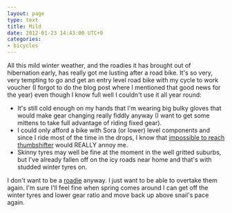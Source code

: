 ```yaml
---
layout: page
type: text
title: Mild
date: 2012-01-23 14:43:00 UTC+0
categories: 
- bicycles
---
```

All this mild winter weather, and the roadies it has brought out of hibernation early, has really got me lusting after a road bike. It's so very, very tempting to go and get an entry level road bike with my cycle to work voucher (I forgot to do the blog post where I mentioned that good news for the year) even though I know full well I couldn't use it all year round:

- It's still cold enough on my hands that I'm wearing big bulky gloves that would make gear changing really fiddly anyway (I want to get some mittens to take full advantage of riding fixed gear).
- I could only afford a bike with Sora (or lower) level components and since I ride most of the time in the drops, I know that [impossible to reach thumbshifter](http://bikehugger.com/post/view/shimano-sora-9-sp-sti) would REALLY annoy me.
- Skinny tyres may well be fine at the moment in the well gritted suburbs, but I've already fallen off on the icy roads near home and that's with studded winter tyres on.

I don't want to be a [roadie](http://www.cyclingtipsblog.com/2012/01/stuff-cyclists-say/) anyway. I just want to be able to overtake them again. I'm sure I'll feel fine when spring comes around I can get off the winter tyres and lower gear ratio and move back up above snail's pace again.

